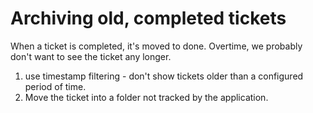 Archiving old, completed tickets
================================

When a ticket is completed, it's moved to done. Overtime, we probably don't want to see the ticket any longer.

1. use timestamp filtering - don't show tickets older than a configured period of time.
2. Move the ticket into a folder not tracked by the application.
